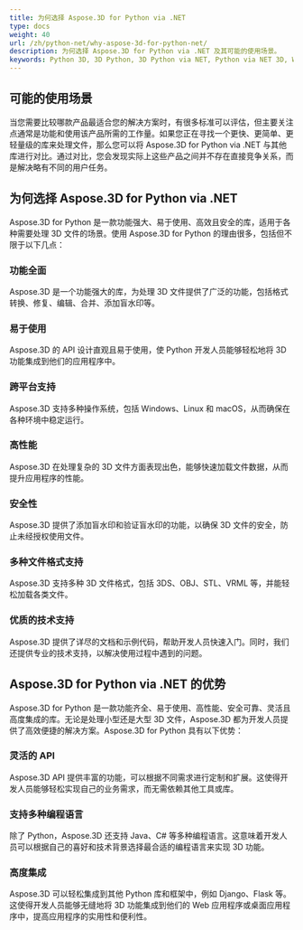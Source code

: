 ```yaml
---
title: 为何选择 Aspose.3D for Python via .NET
type: docs
weight: 40
url: /zh/python-net/why-aspose-3d-for-python-net/
description: 为何选择 Aspose.3D for Python via .NET 及其可能的使用场景。
keywords: Python 3D, 3D Python, 3D Python via NET, Python via NET 3D, Why Aspose.3D for Python via  NET.
---
```


## **可能的使用场景**
当您需要比较哪款产品最适合您的解决方案时，有很多标准可以评估，但主要关注点通常是功能和使用该产品所需的工作量。如果您正在寻找一个更快、更简单、更轻量级的库来处理文件，那么您可以将 Aspose.3D for Python via .NET 与其他库进行对比。通过对比，您会发现实际上这些产品之间并不存在直接竞争关系，而是解决略有不同的用户任务。

## **为何选择 Aspose.3D for Python via .NET**
Aspose.3D for Python 是一款功能强大、易于使用、高效且安全的库，适用于各种需要处理 3D 文件的场景。使用 Aspose.3D for Python 的理由很多，包括但不限于以下几点：
### 功能全面
Aspose.3D 是一个功能强大的库，为处理 3D 文件提供了广泛的功能，包括格式转换、修复、编辑、合并、添加盲水印等。

### 易于使用
Aspose.3D 的 API 设计直观且易于使用，使 Python 开发人员能够轻松地将 3D 功能集成到他们的应用程序中。

### 跨平台支持
Aspose.3D 支持多种操作系统，包括 Windows、Linux 和 macOS，从而确保在各种环境中稳定运行。

### 高性能
Aspose.3D 在处理复杂的 3D 文件方面表现出色，能够快速加载文件数据，从而提升应用程序的性能。

### 安全性
Aspose.3D 提供了添加盲水印和验证盲水印的功能，以确保 3D 文件的安全，防止未经授权使用文件。

### 多种文件格式支持
Aspose.3D 支持多种 3D 文件格式，包括 3DS、OBJ、STL、VRML 等，并能轻松加载各类文件。

### 优质的技术支持
Aspose.3D 提供了详尽的文档和示例代码，帮助开发人员快速入门。同时，我们还提供专业的技术支持，以解决使用过程中遇到的问题。

## **Aspose.3D for Python via .NET 的优势**
Aspose.3D for Python 是一款功能齐全、易于使用、高性能、安全可靠、灵活且高度集成的库。无论是处理小型还是大型 3D 文件，Aspose.3D 都为开发人员提供了高效便捷的解决方案。Aspose.3D for Python 具有以下优势：

### 灵活的 API
Aspose.3D API 提供丰富的功能，可以根据不同需求进行定制和扩展。这使得开发人员能够轻松实现自己的业务需求，而无需依赖其他工具或库。

### 支持多种编程语言
除了 Python，Aspose.3D 还支持 Java、C# 等多种编程语言。这意味着开发人员可以根据自己的喜好和技术背景选择最合适的编程语言来实现 3D 功能。

### 高度集成
Aspose.3D 可以轻松集成到其他 Python 库和框架中，例如 Django、Flask 等。这使得开发人员能够无缝地将 3D 功能集成到他们的 Web 应用程序或桌面应用程序中，提高应用程序的实用性和便利性。
